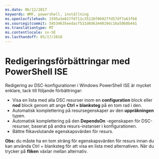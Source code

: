 ```yaml
---
ms.date: 06/12/2017
keywords: WMF, powershell, inställning
ms.openlocfilehash: 1595a3e817fd711c35128f06927fd57df7a63fb8
ms.sourcegitcommit: 54534635eedacf531d8d6344019dc16a50b8b441
ms.translationtype: MT
ms.contentlocale: sv-SE
ms.lasthandoff: 05/17/2018
---
```

# <a name="authoring-improvements-using-powershell-ise"></a>Redigeringsförbättringar med PowerShell ISE

Redigering av DSC-konfigurationer i Windows PowerShell ISE är mycket enklare, tack till följande förbättringar:

- Visa en lista med alla DSC resurser inom en **configuration** block eller **nod** block genom att ange **Ctrl + blanksteg** på en tom rad i den.
- Automatisk komplettering på resursegenskaper av den **uppräkningen** typen.
- Automatisk komplettering på den **DependsOn** -egenskapen för DSC-resurser, baserat på andra resurs-instanser i konfigurationen.
- Bättre flikavslutande egenskapsvärden för resurs.

**Obs:** du måste ha en tom sträng för egenskapsvärden för resurs innan du kan använda Ctrl + blanksteg för att visa en lista med alternativen. När du trycker på **fliken** växlar mellan alternativ.
